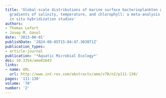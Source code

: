 ```yaml
---
title: 'Global-scale distributions of marine surface bacterioplankton groups along
  gradients of salinity, temperature, and chlorophyll: a meta-analysis of fluorescence
  in situ hybridization studies'
authors:
- Thomas Lefort
- Josep M. Gasol
date: '2013-08-01'
publishDate: '2024-08-05T15:04:47.303871Z'
publication_types:
- article-journal
publication: '*Aquatic Microbial Ecology*'
doi: 10.3354/ame01643
links:
- name: URL
  url: http://www.int-res.com/abstracts/ame/v70/n2/p111-130/
pages: '111-130'
volume: '70'
number: '2'
---
```

